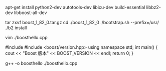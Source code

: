 apt-get install  python2-dev autotools-dev libicu-dev build-essential libbz2-dev libboost-all-dev


tar zxvf boost_1_82_0.tar.gz
cd ./boost_1_82_0
./bootstrap.sh --prefix=/usr/
./b2 install

vim ./boosthello.cpp


#include <iostream>
#include <boost/version.hpp>
using namespace std;
int main() {
    cout << "Boost 版本" << BOOST_VERSION << endl;
    return 0;
}

g++ -o boosthello ./boosthello.cpp